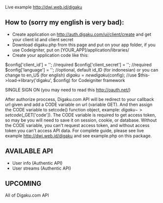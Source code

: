 Live example http://dwi.web.id/digaku

How to (sorry my english is very bad):
--------------------------------------
* Create application on http://auth.digaku.com/ui/client/create and get your client id and client secret
* Download digaku.php from this page and put on your app folder, if you use Codeigniter, put on [YOUR_APP]/application/libraries/
* Create your application code like this:

$config['client_id'] = ''; //required
$config['client_secret'] = ''; //required
$config['language'] = ''; //optional, default id_ID (for indonesian) or you can change to en_US (for english)
$digaku = new digaku($config); //use $this->load->library('digaku', $config) for Codeigniter framework

SINGLE SIGN ON (you may need to read this http://oauth.net/)

After authorize proccess, Digaku.com API will be redirect to your callback url given and add a CODE variable on url (variable GET). And then assign the CODE variable to setcode() function object, example: $digaku->setcode($_GET['code']). The CODE variable is required to get access token, so may be you will need to save it on session, cookie, or database. Without the CODE variable, you can't request access token, and without access token you can't access API data. For complete guide, please see live example http://dwi.web.id/digaku and see example.php on this package.

AVAILABLE API
-------------
* User info (Authentic API)
* User streams (Authentic API)

UPCOMING
--------
All of Digaku.com API